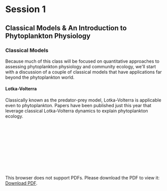# Session 1
## Classical Models & An Introduction to Phytoplankton Physiology

### Classical Models

Because much of this class will be focused on quantitative approaches to assessing phytoplankton physiology and community ecology, we'll start with a discussion of a couple of classical models that have applications far beyond the phytoplankton world. 

#### Lotka-Volterra

Classically known as the predator-prey model, Lotka-Volterra is applicable even to phytoplankton. Papers have been published just this year that leverage classical Lotka-Volterra dynamics to explain phytoplankton ecology. 

<object data="https://github.com/akrinos/2021-phyto-phys/literature/session1/hofmann2021.pdf" type="application/pdf" width="700px" height="700px">
    <embed src="https://github.com/akrinos/2021-phyto-phys/literature/session1/hofmann2021.pdf">
        <p>This browser does not support PDFs. Please download the PDF to view it: <a href="https://github.com/akrinos/2021-phyto-phys/literature/session1/hofmann2021.pdf">Download PDF</a>.</p>
    </embed>
</object>

```python

```

